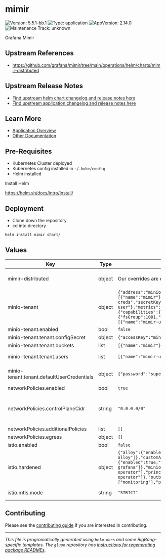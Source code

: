 <!-- Warning: Do not manually edit this file. See notes on gluon + helm-docs at the end of this file for more information. -->
# mimir

![Version: 5.5.1-bb.1](https://img.shields.io/badge/Version-5.5.1--bb.1-informational?style=flat-square) ![Type: application](https://img.shields.io/badge/Type-application-informational?style=flat-square) ![AppVersion: 2.14.0](https://img.shields.io/badge/AppVersion-2.14.0-informational?style=flat-square) ![Maintenance Track: unknown](https://img.shields.io/badge/Maintenance_Track-unknown-red?style=flat-square)

Grafana Mimir

## Upstream References

* <https://github.com/grafana/mimir/tree/main/operations/helm/charts/mimir-distributed>

## Upstream Release Notes

- [Find upstream helm chart changelog and release notes here](https://github.com/grafana/mimir/blob/main/operations/helm/charts/mimir-distributed/CHANGELOG.md)
- [Find upstream application changelog and release notes here](https://grafana.com/docs/mimir/latest/release-notes/)

## Learn More

- [Application Overview](docs/overview.md)
- [Other Documentation](docs/)

## Pre-Requisites

- Kubernetes Cluster deployed
- Kubernetes config installed in `~/.kube/config`
- Helm installed

Install Helm

https://helm.sh/docs/intro/install/

## Deployment

- Clone down the repository
- cd into directory

```bash
helm install mimir chart/
```

## Values

| Key | Type | Default | Description |
|-----|------|---------|-------------|
| mimir-distributed | object | Our overrides are defined in charts/values.yaml file. | See https://github.com/grafana/mimir/blob/main/operations/helm/charts/mimir-distributed/values.yaml for available values. |
| minio-tenant | object | `{"address":"minio.mimir.svc.cluster.local","enabled":false,"tenant":{"buckets":[{"name":"mimir"}],"configSecret":{"accessKey":"minio","name":"mimir-objstore-creds","secretKey":"minio123"},"defaultUserCredentials":{"password":"supersecret","username":"mimir-user"},"metrics":{"enabled":false,"memory":"128M","port":9000},"pools":[{"containerSecurityContext":{"capabilities":{"drop":["ALL"]}},"name":"pool-0","securityContext":{"fsGroup":1001,"runAsGroup":1001,"runAsUser":1001},"servers":4,"size":"750Mi","volumesPerServer":4}],"users":[{"name":"mimir-user-credentials"}]},"waitJob":{"enabled":false}}` | Configuration for the Big Bang MinIO tenant subchart. See repo https://repo1.dso.mil/big-bang/product/packages/minio for configuring values.yaml |
| minio-tenant.enabled | bool | `false` | Enable MinIO instance support, must have minio-operator installed |
| minio-tenant.tenant.configSecret | object | `{"accessKey":"minio","name":"mimir-objstore-creds","secretKey":"minio123"}` | MinIO root credentials |
| minio-tenant.tenant.buckets | list | `[{"name":"mimir"}]` | Buckets to be provisioned to for tenant |
| minio-tenant.tenant.users | list | `[{"name":"mimir-user-credentials"}]` | Name of the Secret that will contain the defaultUserCredentials generated for Tenant User |
| minio-tenant.tenant.defaultUserCredentials | object | `{"password":"supersecret","username":"mimir-user"}` | User credentials to create as a secret for above user. Otherwise password is randomly generated. This auth is not required to be set or reclaimed for minio use with mimir |
| networkPolicies.enabled | bool | `true` | Toggle networkPolicies |
| networkPolicies.controlPlaneCidr | string | `"0.0.0.0/0"` | Control Plane CIDR, defaults to 0.0.0.0/0, use `kubectl get endpoints -n default kubernetes` to get the CIDR range needed for your cluster Must be an IP CIDR range (x.x.x.x/x - ideally with /32 for the specific IP of a single endpoint, broader range for multiple masters/endpoints) Used by package NetworkPolicies to allow Kube API access |
| networkPolicies.additionalPolicies | list | `[]` |  |
| networkPolicies.egress | object | `{}` |  |
| istio.enabled | bool | `false` | Toggle istio configuration |
| istio.hardened | object | `{"alloy":{"enabled":true,"namespaces":["monitoring"],"principals":["cluster.local/ns/monitoring/sa/monitoring-alloy"]},"customAuthorizationPolicies":[],"customServiceEntries":[],"enabled":false,"grafana":{"enabled":true,"namespaces":["monitoring"],"principals":["cluster.local/ns/monitoring/sa/monitoring-grafana"]},"minio":{"enabled":true},"minioOperator":{"enabled":true,"namespaces":["minio-operator"],"principals":["cluster.local/ns/minio-operator/sa/minio-operator"]},"outboundTrafficPolicyMode":"REGISTRY_ONLY","prometheus":{"enabled":true,"namespaces":["monitoring"],"principals":["cluster.local/ns/monitoring/sa/monitoring-monitoring-kube-prometheus"]}}` | Default peer authentication values |
| istio.mtls.mode | string | `"STRICT"` | STRICT = Allow only mutual TLS traffic, PERMISSIVE = Allow both plain text and mutual TLS traffic |

## Contributing

Please see the [contributing guide](./CONTRIBUTING.md) if you are interested in contributing.

---

_This file is programatically generated using `helm-docs` and some BigBang-specific templates. The `gluon` repository has [instructions for regenerating package READMEs](https://repo1.dso.mil/big-bang/product/packages/gluon/-/blob/master/docs/bb-package-readme.md)._

